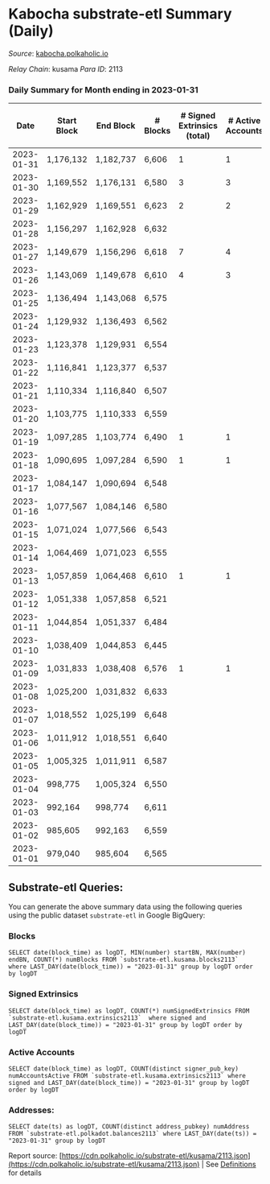 # Kabocha substrate-etl Summary (Daily)

_Source_: [kabocha.polkaholic.io](https://kabocha.polkaholic.io)

*Relay Chain*: kusama
*Para ID*: 2113



### Daily Summary for Month ending in 2023-01-31


| Date | Start Block | End Block | # Blocks | # Signed Extrinsics (total) | # Active Accounts | # Passive | # New | # Addresses with Balances | # Events | # Transfers | # XCM Transfers In | # XCM Transfers Out |
| ---- | ----------- | --------- | -------- | --------------------------- | ----------------- | --------- | ----- | ------------------------- | -------- | ----------- | ------------------ | ------------------- |
| 2023-01-31 | 1,176,132 | 1,182,737 | 6,606  | 1 | 1 |  |  | 13,221 | 13,240 |   |   |   |
| 2023-01-30 | 1,169,552 | 1,176,131 | 6,580  | 3 | 3 | 1 | 1 | 13,221 | 13,199 | 1  |   |   |
| 2023-01-29 | 1,162,929 | 1,169,551 | 6,623  | 2 | 2 |  |  | 13,220 | 13,279 |   |   |   |
| 2023-01-28 | 1,156,297 | 1,162,928 | 6,632  |  |  |  |  | 13,220 | 13,286 |   |   |   |
| 2023-01-27 | 1,149,679 | 1,156,296 | 6,618  | 7 | 4 |  |  | 13,220 | 13,293 | 2  |   |   |
| 2023-01-26 | 1,143,069 | 1,149,678 | 6,610  | 4 | 3 |  |  | 13,220 | 13,262 | 1  |   |   |
| 2023-01-25 | 1,136,494 | 1,143,068 | 6,575  |  |  |  |  | 13,220 | 13,172 |   |   |   |
| 2023-01-24 | 1,129,932 | 1,136,493 | 6,562  |  |  |  |  | 13,220 | 13,146 |   |   |   |
| 2023-01-23 | 1,123,378 | 1,129,931 | 6,554  |  |  |  |  | 13,220 | 13,130 |   |   |   |
| 2023-01-22 | 1,116,841 | 1,123,377 | 6,537  |  |  |  |  | 13,220 | 13,099 |   |   |   |
| 2023-01-21 | 1,110,334 | 1,116,840 | 6,507  |  |  |  |  | 13,220 | 13,035 |   |   |   |
| 2023-01-20 | 1,103,775 | 1,110,333 | 6,559  |  |  |  |  | 13,220 | 13,140 |   |   |   |
| 2023-01-19 | 1,097,285 | 1,103,774 | 6,490  | 1 | 1 | 1 | 1 | 13,220 | 13,008 | 1  |   |   |
| 2023-01-18 | 1,090,695 | 1,097,284 | 6,590  | 1 | 1 | 1 |  | 13,219 | 13,206 | 1  |   |   |
| 2023-01-17 | 1,084,147 | 1,090,694 | 6,548  |  |  |  |  | 13,219 | 13,118 |   |   |   |
| 2023-01-16 | 1,077,567 | 1,084,146 | 6,580  |  |  |  |  | 13,219 | 13,185 |   |   |   |
| 2023-01-15 | 1,071,024 | 1,077,566 | 6,543  |  |  |  |  | 13,219 | 13,107 |   |   |   |
| 2023-01-14 | 1,064,469 | 1,071,023 | 6,555  |  |  |  |  | 13,219 | 13,132 |   |   |   |
| 2023-01-13 | 1,057,859 | 1,064,468 | 6,610  | 1 | 1 | 1 | 1 | 13,219 | 13,248 | 1  |   |   |
| 2023-01-12 | 1,051,338 | 1,057,858 | 6,521  |  |  |  |  | 13,218 | 13,064 |   |   |   |
| 2023-01-11 | 1,044,854 | 1,051,337 | 6,484  |  |  |  |  | 13,218 | 12,990 |   |   |   |
| 2023-01-10 | 1,038,409 | 1,044,853 | 6,445  |  |  |  |  | 13,218 | 12,911 |   |   |   |
| 2023-01-09 | 1,031,833 | 1,038,408 | 6,576  | 1 | 1 | 1 |  | 13,218 | 13,181 | 1  |   |   |
| 2023-01-08 | 1,025,200 | 1,031,832 | 6,633  |  |  |  |  | 13,218 | 13,288 |   |   |   |
| 2023-01-07 | 1,018,552 | 1,025,199 | 6,648  |  |  |  |  | 13,218 | 13,318 |   |   |   |
| 2023-01-06 | 1,011,912 | 1,018,551 | 6,640  |  |  |  |  | 13,218 | 13,302 |   |   |   |
| 2023-01-05 | 1,005,325 | 1,011,911 | 6,587  |  |  |  |  | 13,218 | 13,196 |   |   |   |
| 2023-01-04 | 998,775 | 1,005,324 | 6,550  |  |  |  |  | 13,218 | 13,122 |   |   |   |
| 2023-01-03 | 992,164 | 998,774 | 6,611  |  |  |  |  | 13,218 | 13,247 |   |   |   |
| 2023-01-02 | 985,605 | 992,163 | 6,559  |  |  |  |  | 13,218 | 13,140 |   |   |   |
| 2023-01-01 | 979,040 | 985,604 | 6,565  |  |  |  |  | 13,218 | 13,152 |   |   |   |

## Substrate-etl Queries:
You can generate the above summary data using the following queries using the public dataset `substrate-etl` in Google BigQuery:


### Blocks
```
SELECT date(block_time) as logDT, MIN(number) startBN, MAX(number) endBN, COUNT(*) numBlocks FROM `substrate-etl.kusama.blocks2113`  where LAST_DAY(date(block_time)) = "2023-01-31" group by logDT order by logDT
```


### Signed Extrinsics
```
SELECT date(block_time) as logDT, COUNT(*) numSignedExtrinsics FROM `substrate-etl.kusama.extrinsics2113`  where signed and LAST_DAY(date(block_time)) = "2023-01-31" group by logDT order by logDT
```


### Active Accounts
```
SELECT date(block_time) as logDT, COUNT(distinct signer_pub_key) numAccountsActive FROM `substrate-etl.kusama.extrinsics2113` where signed and LAST_DAY(date(block_time)) = "2023-01-31" group by logDT order by logDT
```


### Addresses:
```
SELECT date(ts) as logDT, COUNT(distinct address_pubkey) numAddress FROM `substrate-etl.polkadot.balances2113` where LAST_DAY(date(ts)) = "2023-01-31" group by logDT
```



Report source: [https://cdn.polkaholic.io/substrate-etl/kusama/2113.json](https://cdn.polkaholic.io/substrate-etl/kusama/2113.json) | See [Definitions](/DEFINITIONS.md) for details
